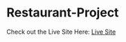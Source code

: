 # Restaurant-Project

Check out the Live Site Here: <a href="https://hyradar.github.io/Restaurant-Project/">Live Site</a>
